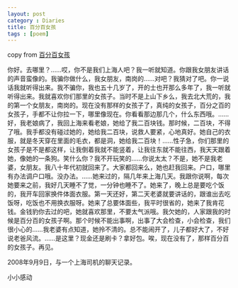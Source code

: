 ```yaml
---
layout: post
category : Diaries
title: 百分百女孩
tags : [poem]
---
```



copy from [百分百女孩](http://malingcat.blogbus.com/logs/28785788.html)

 

 

你好。去哪里？……哎，你不是我们上海人吧？我一听就知道。你跟我女朋友讲话的声音蛮像的。我骗你做什么，我女朋友，南岗的……对吧？我猜对了吧。你一说话我就听得出来。我不骗你，我也五十几岁了，开的士也开那么多年了，我一听就听得出来。我就喜欢你们那里的女孩子。当时不是上山下乡么，我去北大荒的，我的第一个女朋友，南岗的。现在没有那样的女孩子了，真纯的女孩子，百分之百的女孩子，手都不让你拉一下，哪里像现在。你看看那边那几个，什么东西哦。……好，我老娘病了，我回上海来看老娘，她给了我二百块钱。那时候，二百块，不得了哦。我手都没有碰过她的，她给我二百块，说救人要紧，心地真好。她自己的衣服，就是冬天穿在里面的毛衣，都是洞，她给我二百块！……性子急，你们那里的女孩子是不是都这样，让我倒着我就不能竖着，让我往东就不能往西，我天天跟着她，像她的一条狗。笑什么你？我不开玩笑的……你说太太？不是，她不是我老婆，女朋友。我八十年代初就回来了。大家都回来么，她也赶我回来。户口，哪里有办法调户口哦。没办法。……她来过的，隔几年来上海几天。我跟你说啊，每次她要来之前，我好几天睡不了觉，一分钟也睡不了。她来了，晚上总是要吃个饭的，我开车回家换件体面衣服。第一天还好，第二天老婆就要讲话的，跟谁出去吃饭呀，吃饭也不用换衣服呀。她来了总要体面些，我平时很省的，她来了我肯花钱。金钱豹你去过的吧，她就喜欢那里，不要太气派哦。我欠她的，人家跟我的时候是百分百的女孩子啊。那个时候不能出事啊，出事了大会检查，小会检查，我们很小心的……我老婆有点知道，她拎不清的。总不能闹开了，儿子都好大了，不好说老爸风流。……是这里？现金还是刷卡？拿好包。唉，现在没有了，那样百分百的女孩子。再见。
 

2008年9月9日，与一个上海司机的聊天记录。
 
 
 
小小感动